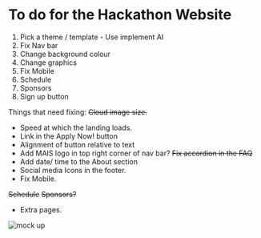 # To do for the Hackathon Website

1. Pick a theme / template - Use implement AI
2. Fix Nav bar
3. Change background colour
4. Change graphics
5. Fix Mobile
6. Schedule
7. Sponsors
8. Sign up button

Things that need fixing:
~~Cloud image size.~~
- Speed at which the landing loads.
- Link in the Apply Now! button
- Alignment of button relative to text
- Add MAIS logo in top right corner of nav bar?
~~Fix accordion in the FAQ~~
- Add date/ time to the About section
- Social media Icons in the footer.
- Fix Mobile. 

~~Schedule~~
~~Sponsors?~~
- Extra pages. 

![mock up](https://github.com/raphaelletseng/MAISHacks2020/blob/master/image.png)

